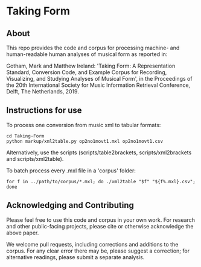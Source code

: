 # Taking Form

## About

This repo provides the code and corpus for processing machine- and human-readable human analyses of musical form as reported in:

Gotham, Mark and Matthew Ireland: 'Taking Form: A Representation Standard, Conversion Code, and Example Corpus for Recording, Visualizing, and Studying Analyses of Musical Form', in the Proceedings of the 20th International Society for Music Information Retrieval Conference, Delft, The Netherlands, 2019.

## Instructions for use

To process one conversion from music xml to tabular formats:
```
cd Taking-Form
python markup/xml2table.py op2no1movt1.mxl op2no1movt1.csv
```

Alternatively, use the scripts (scripts/table2brackets, scripts/xml2brackets and scripts/xml2table).

To batch process every .mxl file in a 'corpus' folder:
```
for f in ../path/to/corpus/*.mxl; do ./xml2table "$f" "${f%.mxl}.csv"; done
```

## Acknowledging and Contributing

Please feel free to use this code and corpus in your own work.
For research and other public-facing projects, please cite or otherwise acknowledge the above paper.

We welcome pull requests, including corrections and additions to the corpus. For any clear error there may be, please suggest a correction; for alternative readings, please submit a separate analysis.
